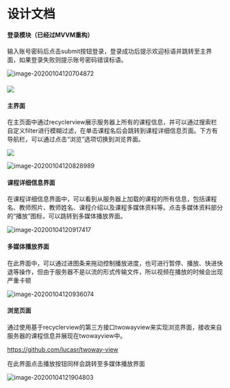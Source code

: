 # 设计文档

#### 登录模块（已经过MVVM重构）

输入账号密码后点击submit按钮登录，登录成功后提示欢迎标语并跳转至主界面，如果登录失败则提示账号密码错误标语。



![image-20200104120704872](C:\Users\dell\AppData\Roaming\Typora\typora-user-images\image-20200104120704872.png)

#### ![](C:\Users\dell\AppData\Roaming\Typora\typora-user-images\image-20200104120742350.png)



#### 主界面

在主页面中通过recyclerview展示服务器上所有的课程信息，并可以通过搜索栏自定义filter进行模糊过滤，在单击课程名后会跳转到课程详细信息页面。下方有导航栏，可以通过点击“浏览”选项切换到浏览界面。

![](C:\Users\dell\AppData\Roaming\Typora\typora-user-images\image-20200104120802028.png)



![image-20200104120828989](C:\Users\dell\AppData\Roaming\Typora\typora-user-images\image-20200104120828989.png)

#### 课程详细信息界面

在课程详细信息界面中，可以看到从服务器上加载的课程的所有信息，包括课程名、教师照片、教师姓名、课程介绍以及课程多媒体资料等。点击多媒体资料部分的“播放”图标，可以跳转到多媒体播放界面。

![image-20200104120917417](C:\Users\dell\AppData\Roaming\Typora\typora-user-images\image-20200104120917417.png)

#### 多媒体播放界面

在此界面中，可以通过进图条来拖动控制播放进度，也可进行暂停、播放、快进快退等操作，但由于服务器不是以流的形式传输文件，所以视频在播放的时候会出现严重卡顿

![image-20200104120936074](C:\Users\dell\AppData\Roaming\Typora\typora-user-images\image-20200104120936074.png)

#### 浏览页面

通过使用基于recyclerview的第三方接口twowayview来实现浏览界面，接收来自服务器的课程信息并展现在twowayview中。

https://github.com/lucasr/twoway-view

在此界面点击播放按钮同样会跳转至多媒体播放界面

![image-20200104121904803](C:\Users\dell\AppData\Roaming\Typora\typora-user-images\image-20200104121904803.png)
